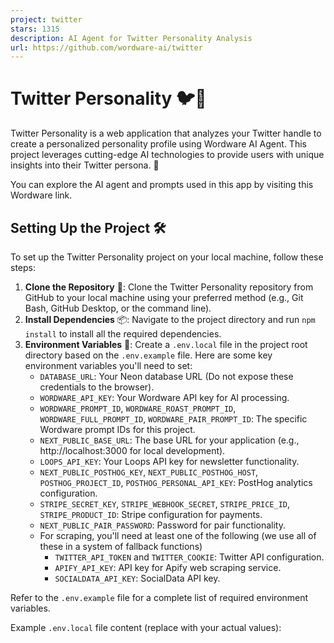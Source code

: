 ```yaml
---
project: twitter
stars: 1315
description: AI Agent for Twitter Personality Analysis
url: https://github.com/wordware-ai/twitter
---
```


Twitter Personality 🐦🧠
========================

Twitter Personality is a web application that analyzes your Twitter handle to create a personalized personality profile using Wordware AI Agent. This project leverages cutting-edge AI technologies to provide users with unique insights into their Twitter persona. 🚀

You can explore the AI agent and prompts used in this app by visiting this Wordware link.

Setting Up the Project 🛠️
--------------------------

To set up the Twitter Personality project on your local machine, follow these steps:

1.  **Clone the Repository** 📂: Clone the Twitter Personality repository from GitHub to your local machine using your preferred method (e.g., Git Bash, GitHub Desktop, or the command line).
2.  **Install Dependencies** 📦: Navigate to the project directory and run `npm install` to install all the required dependencies.
3.  **Environment Variables** 🔐: Create a `.env.local` file in the project root directory based on the `.env.example` file. Here are some key environment variables you'll need to set:
    -   `DATABASE_URL`: Your Neon database URL (Do not expose these credentials to the browser).
    -   `WORDWARE_API_KEY`: Your Wordware API key for AI processing.
    -   `WORDWARE_PROMPT_ID`, `WORDWARE_ROAST_PROMPT_ID`, `WORDWARE_FULL_PROMPT_ID`, `WORDWARE_PAIR_PROMPT_ID`: The specific Wordware prompt IDs for this project.
    -   `NEXT_PUBLIC_BASE_URL`: The base URL for your application (e.g., http://localhost:3000 for local development).
    -   `LOOPS_API_KEY`: Your Loops API key for newsletter functionality.
    -   `NEXT_PUBLIC_POSTHOG_KEY`, `NEXT_PUBLIC_POSTHOG_HOST`, `POSTHOG_PROJECT_ID`, `POSTHOG_PERSONAL_API_KEY`: PostHog analytics configuration.
    -   `STRIPE_SECRET_KEY`, `STRIPE_WEBHOOK_SECRET`, `STRIPE_PRICE_ID`, `STRIPE_PRODUCT_ID`: Stripe configuration for payments.
    -   `NEXT_PUBLIC_PAIR_PASSWORD`: Password for pair functionality.
    -   For scraping, you'll need at least one of the following (we use all of these in a system of fallback functions)
        -   `TWITTER_API_TOKEN` and `TWITTER_COOKIE`: Twitter API configuration.
        -   `APIFY_API_KEY`: API key for Apify web scraping service.
        -   `SOCIALDATA_API_KEY`: SocialData API key.

Refer to the `.env.example` file for a complete list of required environment variables.

Example `.env.local` file content (replace with your actual values):
